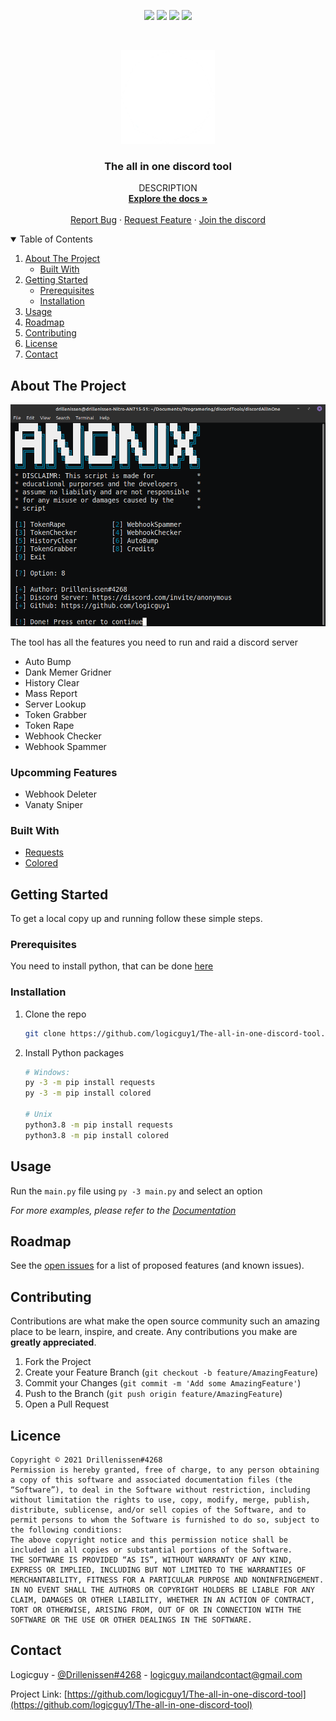 <p align="center">
<img src=https://img.shields.io/github/stars/logicguy1/The-all-in-one-discord-tool?style=for-the-badge&logo=appveyor&color=blue />
<img src=https://img.shields.io/github/forks/logicguy1/The-all-in-one-discord-tool?style=for-the-badge&logo=appveyor&color=blue />
<img src=https://img.shields.io/github/issues/logicguy1/The-all-in-one-discord-tool?style=for-the-badge&logo=appveyor&color=informational />
<img src=https://img.shields.io/github/issues-pr/logicguy1/The-all-in-one-discord-tool?style=for-the-badge&logo=appveyor&color=informational />
</p>
<br />
<p align="center">
    <img src="assets/logo.png" alt="Logo" width="150" height="150">

  <h3 align="center">The all in one discord tool</h3>

  <p align="center">
    DESCRIPTION
    <br />
    <a href="https://github.com/logicguy1/The-all-in-one-discord-tool/wiki"><strong>Explore the docs »</strong></a>
    <br />
    <br />
    <a href="https://github.com/logicguy1/The-all-in-one-discord-tool/issues">Report Bug</a>
    ·
    <a href="https://github.com/logicguy1/The-all-in-one-discord-tool/issues">Request Feature</a>
      ·
    <a href="https://discord.gg/RZuRFB2QYa">Join the discord</a>
  </p>
</p>

<details open="open">
  <summary>Table of Contents</summary>
  <ol>
    <li>
      <a href="#about-the-project">About The Project</a>
      <ul>
        <li><a href="#built-with">Built With</a></li>
      </ul>
    </li>
    <li>
      <a href="#getting-started">Getting Started</a>
      <ul>
        <li><a href="#prerequisites">Prerequisites</a></li>
        <li><a href="#installation">Installation</a></li>
      </ul>
    </li>
    <li><a href="#usage">Usage</a></li>
    <li><a href="#roadmap">Roadmap</a></li>
    <li><a href="#contributing">Contributing</a></li>
    <li><a href="#copyright">License</a></li>
    <li><a href="#contact">Contact</a></li>
  </ol>
</details>

## About The Project

<img src="assets/example.png" alt="Image of product">

The tool has all the features you need to run and raid a discord server  

- Auto Bump
- Dank Memer Gridner
- History Clear
- Mass Report
- Server Lookup
- Token Grabber
- Token Rape
- Webhook Checker
- Webhook Spammer

### Upcomming Features

- Webhook Deleter
- Vanaty Sniper

### Built With

* [Requests](https://github.com/psf/requests)
* [Colored](https://gitlab.com/dslackw/colored)

## Getting Started

To get a local copy up and running follow these simple steps.

### Prerequisites
You need to install python, that can be done [here](https://www.python.org)

### Installation

1. Clone the repo
   ```sh
   git clone https://github.com/logicguy1/The-all-in-one-discord-tool.git
   ```
2. Install Python packages
   ```sh
   # Windows:
   py -3 -m pip install requests
   py -3 -m pip install colored
   
   # Unix
   python3.8 -m pip install requests
   python3.8 -m pip install colored
   ```

## Usage

Run the `main.py` file using `py -3 main.py` and select an option

_For more examples, please refer to the [Documentation](https://github.com/logicguy1/The-all-in-one-discord-tool/wiki)_

## Roadmap

See the [open issues](https://github.com/logicguy1/The-all-in-one-discord-tool/issues) for a list of proposed features (and known issues).

## Contributing

Contributions are what make the open source community such an amazing place to be learn, inspire, and create. Any contributions you make are **greatly appreciated**.

1. Fork the Project
2. Create your Feature Branch (`git checkout -b feature/AmazingFeature`)
3. Commit your Changes (`git commit -m 'Add some AmazingFeature'`)
4. Push to the Branch (`git push origin feature/AmazingFeature`)
5. Open a Pull Request

## Licence

```
Copyright © 2021 Drillenissen#4268
Permission is hereby granted, free of charge, to any person obtaining a copy of this software and associated documentation files (the “Software”), to deal in the Software without restriction, including without limitation the rights to use, copy, modify, merge, publish, distribute, sublicense, and/or sell copies of the Software, and to permit persons to whom the Software is furnished to do so, subject to the following conditions:
The above copyright notice and this permission notice shall be included in all copies or substantial portions of the Software.
THE SOFTWARE IS PROVIDED “AS IS”, WITHOUT WARRANTY OF ANY KIND, EXPRESS OR IMPLIED, INCLUDING BUT NOT LIMITED TO THE WARRANTIES OF MERCHANTABILITY, FITNESS FOR A PARTICULAR PURPOSE AND NONINFRINGEMENT. IN NO EVENT SHALL THE AUTHORS OR COPYRIGHT HOLDERS BE LIABLE FOR ANY CLAIM, DAMAGES OR OTHER LIABILITY, WHETHER IN AN ACTION OF CONTRACT, TORT OR OTHERWISE, ARISING FROM, OUT OF OR IN CONNECTION WITH THE SOFTWARE OR THE USE OR OTHER DEALINGS IN THE SOFTWARE.
```

## Contact

Logicguy - [@Drillenissen#4268](https://www.discordapp.com) - logicguy.mailandcontact@gmail.com

Project Link: [https://github.com/logicguy1/The-all-in-one-discord-tool](https://github.com/logicguy1/The-all-in-one-discord-tool)
